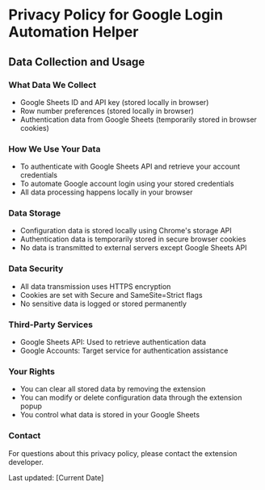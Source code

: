 # Privacy Policy for Google Login Automation Helper

## Data Collection and Usage

### What Data We Collect
- Google Sheets ID and API key (stored locally in browser)
- Row number preferences (stored locally in browser)
- Authentication data from Google Sheets (temporarily stored in browser cookies)

### How We Use Your Data
- To authenticate with Google Sheets API and retrieve your account credentials
- To automate Google account login using your stored credentials
- All data processing happens locally in your browser

### Data Storage
- Configuration data is stored locally using Chrome's storage API
- Authentication data is temporarily stored in secure browser cookies
- No data is transmitted to external servers except Google Sheets API

### Data Security
- All data transmission uses HTTPS encryption
- Cookies are set with Secure and SameSite=Strict flags
- No sensitive data is logged or stored permanently

### Third-Party Services
- Google Sheets API: Used to retrieve authentication data
- Google Accounts: Target service for authentication assistance

### Your Rights
- You can clear all stored data by removing the extension
- You can modify or delete configuration data through the extension popup
- You control what data is stored in your Google Sheets

### Contact
For questions about this privacy policy, please contact the extension developer.

Last updated: [Current Date]
